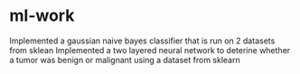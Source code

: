 # ml-work

Implemented a gaussian naive bayes classifier that is run on 2 datasets from sklean
Implemented a two layered neural network to deterine whether a tumor was benign or malignant using a dataset from sklearn
